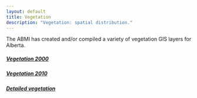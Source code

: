 ```yaml
---
layout: default
title: Vegetation
description: "Vegetation: spatial distribution."
---
```


The ABMI has created and/or compiled a variety of vegetation GIS layers for Alberta. 

<div class="row">
<div class="col-5 col-sm-5 col-lg-5">
<div class="list-group">

  <a href="{{ site.baseurl }}/pages/geospatial/vegetation-2000.html" class="list-group-item">
    <h5 class="list-group-item-heading">Vegetation 2000</h5>
  </a>

  <a href="{{ site.baseurl }}/pages/geospatial/vegetation-2010.html" class="list-group-item">
    <h5 class="list-group-item-heading">Vegetation 2010</h5>
  </a>

  <a href="{{ site.baseurl }}/pages/geospatial/vegetation-detailed.html" class="list-group-item">
    <h5 class="list-group-item-heading">Detailed vegetation</h5>
  </a>

</div>
</div>
</div>
